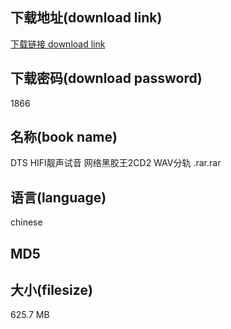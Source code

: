 ## 下载地址(download link)
[下载链接 download link](https://voluble-croquembouche-d321dc.netlify.app/?s=DTS+HIFI%E9%9D%93%E5%A3%B0%E8%AF%95%E9%9F%B3+%E7%BD%91%E7%BB%9C%E9%BB%91%E8%83%B6%E7%8E%8B2CD2+WAV%E5%88%86%E8%BD%A8+.rar)

## 下载密码(download password)
1866

## 名称(book name)
DTS HIFI靓声试音 网络黑胶王2CD2 WAV分轨 .rar.rar

## 语言(language)
chinese

## MD5


## 大小(filesize)
625.7 MB
